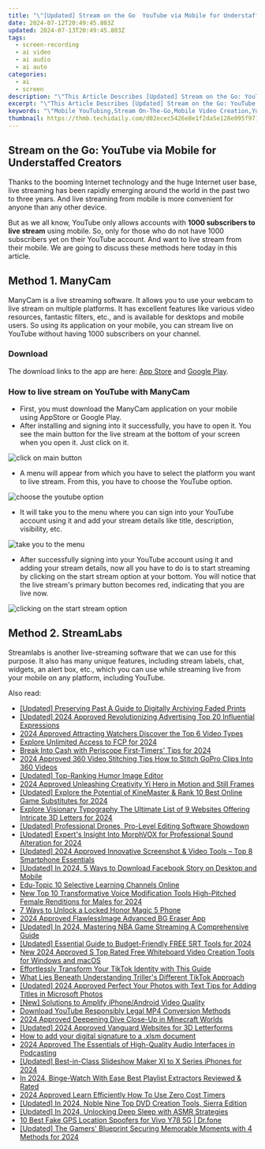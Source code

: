 ```yaml
---
title: "\"[Updated] Stream on the Go  YouTube via Mobile for Understaffed Creators\""
date: 2024-07-12T20:49:45.803Z
updated: 2024-07-13T20:49:45.803Z
tags: 
  - screen-recording
  - ai video
  - ai audio
  - ai auto
categories: 
  - ai
  - screen
description: "\"This Article Describes [Updated] Stream on the Go: YouTube via Mobile for Understaffed Creators\""
excerpt: "\"This Article Describes [Updated] Stream on the Go: YouTube via Mobile for Understaffed Creators\""
keywords: "\"Mobile YouTubing,Stream On-The-Go,Mobile Video Creation,YouTube Mobile Viewers,Staffed Creator Challenges,Mobile Media Production,Understaffed Content Strategy\""
thumbnail: https://thmb.techidaily.com/d02ecec5426e8e1f2da5e128e095f9718e5fc3c1177707ff5abe66e708ea725f.jpg
---
```


## Stream on the Go: YouTube via Mobile for Understaffed Creators

Thanks to the booming Internet technology and the huge Internet user base, live streaming has been rapidly emerging around the world in the past two to three years. And live streaming from mobile is more convenient for anyone than any other device.

But as we all know, YouTube only allows accounts with **1000 subscribers to live stream** using mobile. So, only for those who do not have 1000 subscribers yet on their YouTube account. And want to live stream from their mobile. We are going to discuss these methods here today in this article.

## Method 1\. ManyCam

ManyCam is a live streaming software. It allows you to use your webcam to live stream on multiple platforms. It has excellent features like various video resources, fantastic filters, etc., and is available for desktops and mobile users. So using its application on your mobile, you can stream live on YouTube without having 1000 subscribers on your channel.

### Download

The download links to the app are here: [App Store](https://apps.apple.com/us/app/manycam/id1112694921?ls=1) and [Google Play](https://play.google.com/store/apps/details?id=com.visicommedia.manycam).

### How to live stream on YouTube with ManyCam

* First, you must download the ManyCam application on your mobile using AppStore or Google Play.
* After installing and signing into it successfully, you have to open it. You see the main button for the live stream at the bottom of your screen when you open it. Just click on it.

![click on main button](https://images.wondershare.com/filmora/article-images/2022/12/live-stream-1.jpg)

* A menu will appear from which you have to select the platform you want to live stream. From this, you have to choose the YouTube option.

![choose the youtube option](https://images.wondershare.com/filmora/article-images/2022/12/live-stream-2.jpg)

* It will take you to the menu where you can sign into your YouTube account using it and add your stream details like title, description, visibility, etc.

![take you to the menu](https://images.wondershare.com/filmora/article-images/2022/12/live-stream-3.jpg)

* After successfully signing into your YouTube account using it and adding your stream details, now all you have to do is to start streaming by clicking on the start stream option at your bottom. You will notice that the live stream's primary button becomes red, indicating that you are live now.

![clicking on the start stream option](https://images.wondershare.com/filmora/article-images/2022/12/live-stream-4.jpg)

## Method 2\. StreamLabs

Streamlabs is another live-streaming software that we can use for this purpose. It also has many unique features, including stream labels, chat, widgets, an alert box, etc., which you can use while streaming live from your mobile on any platform, including YouTube.


<ins class="adsbygoogle"
     style="display:block"
     data-ad-format="autorelaxed"
     data-ad-client="ca-pub-7571918770474297"
     data-ad-slot="1223367746"></ins>



<ins class="adsbygoogle"
     style="display:block"
     data-ad-client="ca-pub-7571918770474297"
     data-ad-slot="8358498916"
     data-ad-format="auto"
     data-full-width-responsive="true"></ins>




<span class="atpl-alsoreadstyle">Also read:</span>
<div><ul>
<li><a href="https://fox-access.techidaily.com/updated-preserving-past-a-guide-to-digitally-archiving-faded-prints/"><u>[Updated] Preserving Past  A Guide to Digitally Archiving Faded Prints</u></a></li>
<li><a href="https://fox-access.techidaily.com/updated-2024-approved-revolutionizing-advertising-top-20-influential-expressions/"><u>[Updated] 2024 Approved  Revolutionizing Advertising  Top 20 Influential Expressions</u></a></li>
<li><a href="https://fox-access.techidaily.com/2024-approved-attracting-watchers-discover-the-top-6-video-types/"><u>2024 Approved  Attracting Watchers  Discover the Top 6 Video Types</u></a></li>
<li><a href="https://fox-access.techidaily.com/explore-unlimited-access-to-fcp-for-2024/"><u>Explore Unlimited Access to FCP for 2024</u></a></li>
<li><a href="https://fox-access.techidaily.com/break-into-cash-with-periscope-first-timers-tips-for-2024/"><u>Break Into Cash with Periscope  First-Timers' Tips for 2024</u></a></li>
<li><a href="https://fox-access.techidaily.com/2024-approved-360-video-stitching-tips-how-to-stitch-gopro-clips-into-360-videos/"><u>2024 Approved  360 Video Stitching Tips  How to Stitch GoPro Clips Into 360 Videos</u></a></li>
<li><a href="https://some-guidance.techidaily.com/updated-top-ranking-humor-image-editor/"><u>[Updated] Top-Ranking Humor Image Editor</u></a></li>
<li><a href="https://fox-access.techidaily.com/2024-approved-unleashing-creativity-yi-hero-in-motion-and-still-frames/"><u>2024 Approved  Unleashing Creativity  Yi Hero in Motion and Still Frames</u></a></li>
<li><a href="https://fox-access.techidaily.com/updated-explore-the-potential-of-kinemaster-and-rank-10-best-online-game-substitutes-for-2024/"><u>[Updated] Explore the Potential of KineMaster & Rank 10 Best Online Game Substitutes for 2024</u></a></li>
<li><a href="https://fox-access.techidaily.com/explore-visionary-typography-the-ultimate-list-of-9-websites-offering-intricate-3d-letters-for-2024/"><u>Explore Visionary Typography  The Ultimate List of 9 Websites Offering Intricate 3D Letters for 2024</u></a></li>
<li><a href="https://fox-access.techidaily.com/updated-professional-drones-pro-level-editing-software-showdown/"><u>[Updated] Professional Drones, Pro-Level Editing Software Showdown</u></a></li>
<li><a href="https://fox-access.techidaily.com/updated-experts-insight-into-morphvox-for-professional-sound-alteration-for-2024/"><u>[Updated] Expert's Insight Into MorphVOX for Professional Sound Alteration for 2024</u></a></li>
<li><a href="https://fox-access.techidaily.com/updated-2024-approved-innovative-screenshot-and-video-tools-top-8-smartphone-essentials/"><u>[Updated] 2024 Approved  Innovative Screenshot & Video Tools – Top 8 Smartphone Essentials</u></a></li>
<li><a href="https://facebook-video-content.techidaily.com/updated-in-2024-5-ways-to-download-facebook-story-on-desktop-and-mobile/"><u>[Updated] In 2024, 5 Ways to Download Facebook Story on Desktop and Mobile</u></a></li>
<li><a href="https://youtube-videos.techidaily.com/edu-topic-10-selective-learning-channels-online/"><u>Edu-Topic 10  Selective Learning Channels Online</u></a></li>
<li><a href="https://audio-shaping.techidaily.com/new-top-10-transformative-voice-modification-tools-high-pitched-female-renditions-for-males-for-2024/"><u>New Top 10 Transformative Voice Modification Tools High-Pitched Female Renditions for Males for 2024</u></a></li>
<li><a href="https://unlock-android.techidaily.com/7-ways-to-unlock-a-locked-honor-magic-5-phone-by-drfone-android/"><u>7 Ways to Unlock a Locked Honor Magic 5 Phone</u></a></li>
<li><a href="https://fox-access.techidaily.com/2024-approved-flawlessimage-advanced-bg-eraser-app/"><u>2024 Approved  FlawlessImage  Advanced BG Eraser App</u></a></li>
<li><a href="https://fox-access.techidaily.com/updated-in-2024-mastering-nba-game-streaming-a-comprehensive-guide/"><u>[Updated] In 2024, Mastering NBA Game Streaming  A Comprehensive Guide</u></a></li>
<li><a href="https://fox-access.techidaily.com/updated-essential-guide-to-budget-friendly-free-srt-tools-for-2024/"><u>[Updated] Essential Guide to Budget-Friendly FREE SRT Tools for 2024</u></a></li>
<li><a href="https://smart-video-creator.techidaily.com/new-2024-approved-s-top-rated-free-whiteboard-video-creation-tools-for-windows-and-macos/"><u>New 2024 Approved S Top Rated Free Whiteboard Video Creation Tools for Windows and macOS</u></a></li>
<li><a href="https://tiktok-video-recordings.techidaily.com/effortlessly-transform-your-tiktok-identity-with-this-guide/"><u>Effortlessly Transform Your TikTok Identity with This Guide</u></a></li>
<li><a href="https://fox-access.techidaily.com/what-lies-beneath-understanding-trillers-different-tiktok-approach/"><u>What Lies Beneath  Understanding Triller's Different TikTok Approach</u></a></li>
<li><a href="https://fox-access.techidaily.com/updated-2024-approved-perfect-your-photos-with-text-tips-for-adding-titles-in-microsoft-photos/"><u>[Updated] 2024 Approved  Perfect Your Photos with Text  Tips for Adding Titles in Microsoft Photos</u></a></li>
<li><a href="https://facebook-clips.techidaily.com/new-solutions-to-amplify-iphoneandroid-video-quality/"><u>[New] Solutions to Amplify iPhone/Android Video Quality</u></a></li>
<li><a href="https://youtube-videos.techidaily.com/download-youtube-responsibly-legal-mp4-conversion-methods/"><u>Download YouTube Responsibly  Legal MP4 Conversion Methods</u></a></li>
<li><a href="https://fox-access.techidaily.com/2024-approved-deepening-dive-close-up-in-minecraft-worlds/"><u>2024 Approved  Deepening Dive  Close-Up in Minecraft Worlds</u></a></li>
<li><a href="https://fox-access.techidaily.com/updated-2024-approved-vanguard-websites-for-3d-letterforms/"><u>[Updated] 2024 Approved  Vanguard Websites for 3D Letterforms</u></a></li>
<li><a href="https://phone-solutions.techidaily.com/how-to-add-your-digital-signature-to-a-xlsm-document-by-ldigisigner-sign-a-excel-sign-a-excel/"><u>How to add your digital signature to a .xlsm document</u></a></li>
<li><a href="https://fox-access.techidaily.com/2024-approved-the-essentials-of-high-quality-audio-interfaces-in-podcasting/"><u>2024 Approved  The Essentials of High-Quality Audio Interfaces in Podcasting</u></a></li>
<li><a href="https://fox-access.techidaily.com/updated-best-in-class-slideshow-maker-xi-to-x-series-iphones-for-2024/"><u>[Updated] Best-in-Class Slideshow Maker  XI to X Series iPhones for 2024</u></a></li>
<li><a href="https://youtube-clips.techidaily.com/in-2024-binge-watch-with-ease-best-playlist-extractors-reviewed-and-rated/"><u>In 2024, Binge-Watch With Ease  Best Playlist Extractors Reviewed & Rated</u></a></li>
<li><a href="https://extra-approaches.techidaily.com/2024-approved-learn-efficiently-how-to-use-zero-cost-timers/"><u>2024 Approved  Learn Efficiently  How To Use Zero Cost Timers</u></a></li>
<li><a href="https://fox-access.techidaily.com/updated-in-2024-noble-nine-top-dvd-creation-tools-sierra-edition/"><u>[Updated] In 2024, Noble Nine  Top DVD Creation Tools, Sierra Edition</u></a></li>
<li><a href="https://fox-access.techidaily.com/updated-in-2024-unlocking-deep-sleep-with-asmr-strategies/"><u>[Updated] In 2024, Unlocking Deep Sleep with ASMR Strategies</u></a></li>
<li><a href="https://location-fake.techidaily.com/10-best-fake-gps-location-spoofers-for-vivo-y78-5g-drfone-by-drfone-virtual-android/"><u>10 Best Fake GPS Location Spoofers for Vivo Y78 5G | Dr.fone</u></a></li>
<li><a href="https://digital-screen-recording.techidaily.com/updated-the-gamers-blueprint-securing-memorable-moments-with-4-methods-for-2024/"><u>[Updated] The Gamers' Blueprint  Securing Memorable Moments with 4 Methods for 2024</u></a></li>
</ul></div>
